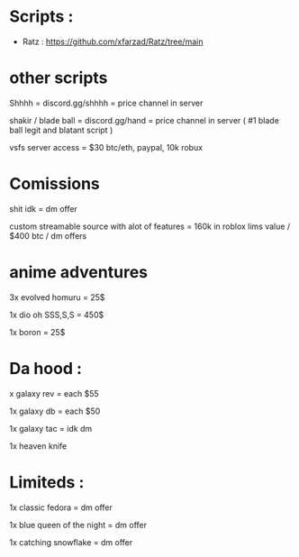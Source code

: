 
# Scripts :

+ Ratz : https://github.com/xfarzad/Ratz/tree/main

# other scripts

Shhhh = discord.gg/shhhh = price channel in server

shakir / blade ball = discord.gg/hand = price channel in server ( #1 blade ball legit and blatant script )

vsfs server access = $30 btc/eth, paypal, 10k robux

# Comissions

shit idk = dm offer

custom streamable source with alot of features = 160k in roblox lims value / $400 btc / dm offers

# anime adventures
3x evolved homuru = 25$

1x dio oh SSS,S,S = 450$

1x boron = 25$

# Da hood :
x galaxy rev = each $55

1x galaxy db = each $50

1x galaxy tac = idk dm

1x heaven knife

# Limiteds :
1x classic fedora = dm offer

1x blue queen of the night = dm offer

1x catching snowflake = dm offer

